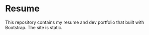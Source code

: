 # Resume
This repository contains my resume and dev portfolio that built with Bootstrap. The site is static.
